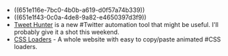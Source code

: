- ((651e116e-7bc0-4b0b-a619-d0f57a74b339))
- ((651e1f43-0c0a-4de8-9a82-e4650397d3f9))
- [Tweet Hunter](https://tweethunter.io/) is a new #Twitter automation tool that might be useful. I'll probably give it a shot this weekend.
- [CSS Loaders](https://css-loaders.com/) - A whole website with easy to copy/paste animated #CSS loaders.